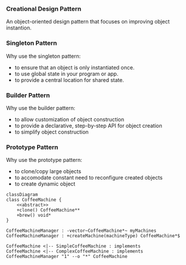### Creational Design Pattern
An object-oriented design pattern that focuses on improving object instantion.

### Singleton Pattern
Why use the singleton pattern:
- to ensure that an object is only instantiated once.
- to use global state in your program or app.
- to provide a central location for shared state.

### Builder Pattern
Why use the builder pattern:
- to allow customization of object construction
- to provide a declarative, step-by-step API for object creation
- to simplify object construction

### Prototype Pattern
Why use the prototype pattern:
- to clone/copy large objects
- to accomodate constant need to reconfigure created objects
- to create dynamic object

```mermaid
classDiagram
class CoffeeMachine {
    <<abstract>>
    +clone() CoffeeMachine**
    +brew() void*
}

CoffeeMachineManager : -vector~CoffeeMachine*~ myMachines
CoffeeMachineManager : +createMachine(machineType) CoffeeMachine*$

CoffeeMachine <|-- SimpleCoffeeMachine : implements
CoffeeMachine <|-- ComplexCoffeeMachine : implements
CoffeeMachineManager "1" --o "*" CoffeeMachine
```